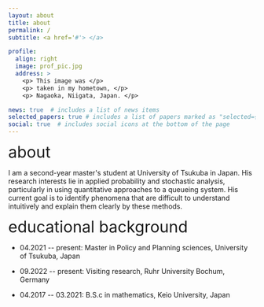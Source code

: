 ```yaml
---
layout: about
title: about
permalink: /
subtitle: <a href='#'> </a> 

profile:
  align: right
  image: prof_pic.jpg
  address: >
    <p> This image was </p>
    <p> taken in my hometown, </p>
    <p> Nagaoka, Niigata, Japan. </p>

news: true  # includes a list of news items
selected_papers: true # includes a list of papers marked as "selected={true}"
social: true  # includes social icons at the bottom of the page
---
```


<p><font size="6">about</font></p>

<!--color="#8a2be2"-->
I am a second-year master's student at University of Tsukuba in Japan. His research interests lie in applied probability and stochastic analysis, particularly in using quantitative approaches to a queueing system. His current goal is to identify phenomena that are difficult to understand intuitively and explain them clearly by these methods.

<!-- My Ultimate goal is to identify what is acutually happened or not by using the probability theory or new methods! --> 


<p><font size="6">educational background</font></p>

- 04.2021 -- present: Master in Policy and Planning sciences, University of Tsukuba, Japan 

- 09.2022 -- present: Visiting research, Ruhr University Bochum, Germany 

- 04.2017 -- 03.2021: B.S.c in mathematics, Keio University, Japan 



<!-- Put your address / P.O. box / other info right below your picture. You can also disable any these elements by editing `profile` property of the YAML header of your `_pages/about.md`. Edit `_bibliography/papers.bib` and Jekyll will render your [publications page](/al-folio/publications/) automatically.

Link to your social media connections, too. This theme is set up to use [Font Awesome icons](http://fortawesome.github.io/Font-Awesome/) and [Academicons](https://jpswalsh.github.io/academicons/), like the ones below. Add your Facebook, Twitter, LinkedIn, Google Scholar, or just disable all of them. -->
